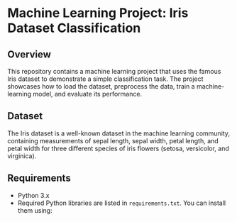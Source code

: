 # Machine Learning Project: Iris Dataset Classification

## Overview
This repository contains a machine learning project that uses the famous Iris dataset to demonstrate a simple classification task. The project showcases how to load the dataset, preprocess the data, train a machine-learning model, and evaluate its performance.

## Dataset
The Iris dataset is a well-known dataset in the machine learning community, containing measurements of sepal length, sepal width, petal length, and petal width for three different species of iris flowers (setosa, versicolor, and virginica).

## Requirements
- Python 3.x
- Required Python libraries are listed in `requirements.txt`. You can install them using:
